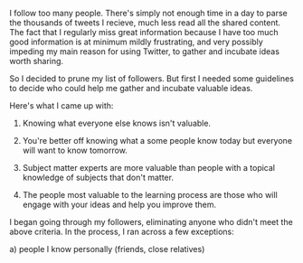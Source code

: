 I follow too many people. There's simply not enough time in a day to parse the thousands of tweets I recieve, much less read all the shared content.  
The fact that I regularly miss great information because I have too much good information is at minimum mildly frustrating, 
and very possibly impeding my main reason for using Twitter, to gather and incubate ideas worth sharing. 

So I decided to prune my list of followers. But first I needed some guidelines to decide who could help me gather and incubate valuable ideas. 

Here's what I came up with: 

1. Knowing what everyone else knows isn't valuable.

2. You're better off knowing what a some people know today but everyone will want to know tomorrow. 

3. Subject matter experts are more valuable than people with a topical knowledge of subjects that don't matter. 

4. The people most valuable to the learning process are those who will engage with your ideas and help you improve them. 

I began going through my followers, eliminating anyone who didn't meet the above criteria. In the process, I ran across a few exceptions:

a) people I know personally (friends, close relatives) 

